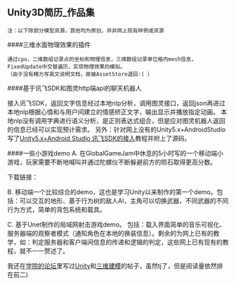 ## Unity3D简历_作品集
`注：以下除部分模型资源，其他均为原创，并非网上现有样例或资源`

####三维水面物理效果的插件

    通过cpu，二维数组记录点的坐标和物理信息，三维数组记录单位格内mesh信息，FixedUpdate中交替遍历，实现物理效果的模拟。
    （由于没有精力写英文说明文档，故被AssetStore退回:( ）

####基于讯飞SDK和图灵http端api的聊天机器人
  
接入讯飞SDK，返回文字信息经过本地nlp分析，调用图灵接口，返回json再进过本地nlp根据心情和与用户间建立的情感矫正文字，输出显示并播放指定动画。
本地nlp没有调用字典进行语义分析，是正则表达式组合，但是应对图灵机器人返回的信息已经可以实现预计需求。
另外：针对网上没有的Unity5.x+AndroidStudio写了[Unity5.x+Android Studio 讯飞SDK的接入](http://liquiddomain.net/forum.php?mod=viewthread&tid=17&extra=page%3D1)教程并附上了源码。

####一些小游戏demo
A. 在GlobalGameJam中休息的5小时写的一个移动端小游戏，玩家需要不断地喊叫并通过陀螺仪不断躲避前方的陨石取得更高分数。

下载链接：


B. 移动端一个比较综合的demo，这也是学习Unity以来制作的第一个demo。包括：可以交互的地形、基于行为树的敌人AI，主角可以切换武器，不同武器的不同行为方式，简单的背包系统和载具。
   


C. 基于Unet制作的局域网射击游戏demo。
包括：载入界面简单的音乐可视化、服务器端的观察者模式（通知角色在本地的换装信息）。剩余的为网上已有的教学，如：判定服务器和客户端间信息的传递和逻辑的判定，这些网上已有现有的教程，就不一一赘述了。


我还在[学院的论坛](http://liquiddomain.net/)里写过[Unity](http://liquiddomain.net/forum.php?mod=viewthread&tid=18)和[三维建模](http://liquiddomain.net/forum.php?mod=viewthread&tid=17&extra=page%3D1)的帖子，虽然tj了，但是阅读量依然排在前二)
